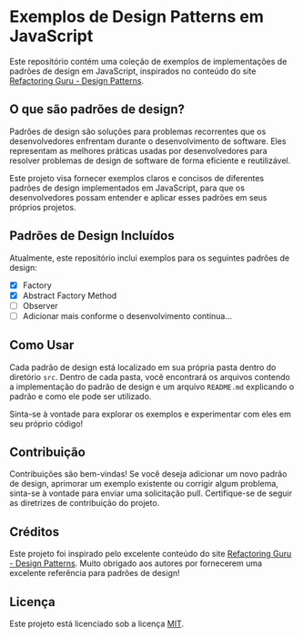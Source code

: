 # Exemplos de Design Patterns em JavaScript

Este repositório contém uma coleção de exemplos de implementações de padrões de design em JavaScript, inspirados no conteúdo do site [Refactoring Guru - Design Patterns](https://refactoring.guru/design-patterns).

## O que são padrões de design?

Padrões de design são soluções para problemas recorrentes que os desenvolvedores enfrentam durante o desenvolvimento de software. Eles representam as melhores práticas usadas por desenvolvedores para resolver problemas de design de software de forma eficiente e reutilizável.

Este projeto visa fornecer exemplos claros e concisos de diferentes padrões de design implementados em JavaScript, para que os desenvolvedores possam entender e aplicar esses padrões em seus próprios projetos.

## Padrões de Design Incluídos

Atualmente, este repositório inclui exemplos para os seguintes padrões de design:

- [x] Factory 
- [x] Abstract Factory Method
- [ ] Observer
- [ ] Adicionar mais conforme o desenvolvimento continua...

## Como Usar

Cada padrão de design está localizado em sua própria pasta dentro do diretório `src`. Dentro de cada pasta, você encontrará os arquivos contendo a implementação do padrão de design e um arquivo `README.md` explicando o padrão e como ele pode ser utilizado.

Sinta-se à vontade para explorar os exemplos e experimentar com eles em seu próprio código!

## Contribuição

Contribuições são bem-vindas! Se você deseja adicionar um novo padrão de design, aprimorar um exemplo existente ou corrigir algum problema, sinta-se à vontade para enviar uma solicitação pull. Certifique-se de seguir as diretrizes de contribuição do projeto.

## Créditos

Este projeto foi inspirado pelo excelente conteúdo do site [Refactoring Guru - Design Patterns](https://refactoring.guru/design-patterns). Muito obrigado aos autores por fornecerem uma excelente referência para padrões de design!

## Licença

Este projeto está licenciado sob a licença [MIT](LICENSE).
